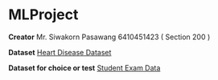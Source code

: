 # MLProject

**Creator** Mr. Siwakorn Pasawang 6410451423 ( Section 200 )

**Dataset** [Heart Disease Dataset](https://www.kaggle.com/datasets/johnsmith88/heart-disease-dataset)

**Dataset for choice or test** [Student Exam Data](https://www.kaggle.com/datasets/mrsimple07/student-exam-performance-prediction)